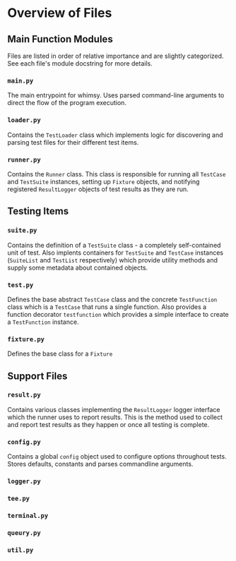 # Overview of Files

## Main Function Modules

Files are listed in order of relative importance and are slightly categorized.
See each file's module docstring for more details.

### `main.py`

The main entrypoint for whimsy. Uses parsed command-line arguments to direct
the flow of the program execution.

### `loader.py`

Contains the `TestLoader` class which implements logic for discovering and
parsing test files for their different test items.

### `runner.py` 

Contains the `Runner` class. This class is responsible for running all
`TestCase` and `TestSuite` instances, setting up `Fixture` objects, and
notifying registered `ResultLogger` objects of test results as they are run.

## Testing Items

### `suite.py`

Contains the definition of a `TestSuite` class - a completely self-contained
unit of test. Also implents containers for `TestSuite` and `TestCase` instances
(`SuiteList` and `TestList` respectively) which provide utility methods and
supply some metadata about contained objects.

### `test.py`

Defines the base abstract `TestCase` class and the concrete `TestFunction`
class which is a `TestCase` that runs a single function. Also provides
a function decorator `testfunction` which provides a simple interface to
create a `TestFunction` instance.

### `fixture.py`

Defines the base class for a `Fixture`

## Support Files

### `result.py`

Contains various classes implementing the `ResultLogger` logger interface which
the runner uses to report results. This is the method used to collect and
report test results as they happen or once all testing is complete.

### `config.py`

Contains a global `config` object used to configure options throughout tests.
Stores defaults, constants and parses commandline arguments.

### `logger.py`
### `tee.py`
### `terminal.py`
### `queury.py`
### `util.py`
